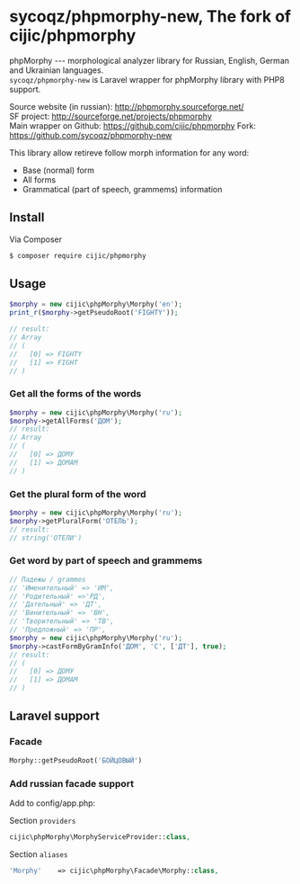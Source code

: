 # sycoqz/phpmorphy-new, The fork of cijic/phpmorphy

phpMorphy --- morphological analyzer library for Russian, English, German and Ukrainian languages.  
```sycoqz/phpmorphy-new``` is Laravel wrapper for phpMorphy library with PHP8 support.

Source website (in russian): http://phpmorphy.sourceforge.net/  
SF project: http://sourceforge.net/projects/phpmorphy  
Main wrapper on Github: https://github.com/cijic/phpmorphy
Fork: https://github.com/sycoqz/phpmorphy-new

This library allow retireve follow morph information for any word:
- Base (normal) form
- All forms
- Grammatical (part of speech, grammems) information

## Install

Via Composer
``` bash
$ composer require cijic/phpmorphy
```

## Usage
```php
$morphy = new cijic\phpMorphy\Morphy('en');
print_r($morphy->getPseudoRoot('FIGHTY'));

// result:
// Array
// (
//   [0] => FIGHTY
//   [1] => FIGHT
// )
```

### Get all the forms of the words
```php
$morphy = new cijic\phpMorphy\Morphy('ru');
$morphy->getAllForms('ДОМ');
// result:
// Array
// (
//   [0] => ДОМУ
//   [1] => ДОМАМ
// )
```

### Get the plural form of the word
```php
$morphy = new cijic\phpMorphy\Morphy('ru');
$morphy->getPluralForm('ОТЕЛЬ');
// result:
// string('ОТЕЛИ')
```

### Get word by part of speech and grammems
```php
// Падежы / grammes
// 'Именительный' => 'ИМ',
// 'Родительный' =>'РД',
// 'Дательный' => 'ДТ',
// 'Винительный' => 'ВН',
// 'Творительный' => 'ТВ',
// 'Предложный' => 'ПР',
$morphy = new cijic\phpMorphy\Morphy('ru');
$morphy->castFormByGramInfo('ДОМ', 'С', ['ДТ'], true);
// result:
// (
//   [0] => ДОМУ
//   [1] => ДОМАМ
// )
```

## Laravel support
### Facade
``` php
Morphy::getPseudoRoot('БОЙЦОВЫЙ')
```

### Add russian facade support

Add to config/app.php:

Section ```providers```
``` php
cijic\phpMorphy\MorphyServiceProvider::class,
```

Section ```aliases```
``` php
'Morphy'    => cijic\phpMorphy\Facade\Morphy::class,
```
